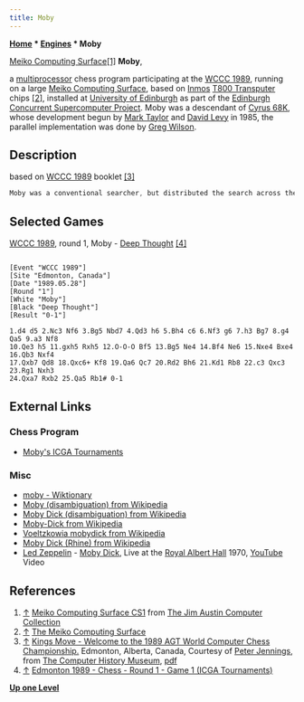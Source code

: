 ```yaml
---
title: Moby
---
```

**[Home](Home "Home") \* [Engines](Engines "Engines") \* Moby**



 [](http://www.computermuseum.org.uk/fixed_pages/meiko_computing_surface.html) [Meiko Computing Surface](https://en.wikipedia.org/wiki/Meiko_Scientific#Computing_Surface)<a id="cite-note-1" href="#cite-ref-1">[1]</a> 
**Moby**,  

a [multiprocessor](https://en.wikipedia.org/wiki/Multiprocessing) chess program participating at the [WCCC 1989](WCCC_1989 "WCCC 1989"), running on a large [Meiko Computing Surface](https://en.wikipedia.org/wiki/Meiko_Scientific#Computing_Surface), based on [Inmos](https://en.wikipedia.org/wiki/Inmos) [T800 Transputer](Transputer "Transputer") chips <a id="cite-note-2" href="#cite-ref-2">[2]</a>, installed at [University of Edinburgh](University_of_Edinburgh "University of Edinburgh") as part of the [Edinburgh Concurrent Supercomputer Project](https://en.wikipedia.org/wiki/Edinburgh_Concurrent_Supercomputer). Moby was a descendant of [Cyrus 68K](Cyrus_68K "Cyrus 68K"), whose development begun by [Mark Taylor](Mark_Taylor "Mark Taylor") and [David Levy](David_Levy "David Levy") in 1985, the parallel implementation was done by [Greg Wilson](Greg_Wilson "Greg Wilson"). 



## Description


based on [WCCC 1989](WCCC_1989 "WCCC 1989") booklet <a id="cite-note-3" href="#cite-ref-3">[3]</a>




```C++
Moby was a conventional searcher, but distributed the search across the available processors in a homogeneous fashion, that is all processors are carrying out the same type of operations, rather than some processors doing deep [scout](Scout "Scout") searches while others do more complete searches guided by the information returned by the scouts. [Load balancing](https://en.wikipedia.org/wiki/Load_balancing_%28computing%29) is archived by processor overloading - each processor supports a [hash table](Hash_Table "Hash Table") manager responsible for part of the global [transposition table](Transposition_Table "Transposition Table"). One distinguished processor acts as system master, interacting with the user and handling file i/o when the [opening books](Opening_Book "Opening Book") are consulted. 

```

## Selected Games


[WCCC 1989](WCCC_1989 "WCCC 1989"), round 1, Moby - [Deep Thought](Deep_Thought "Deep Thought") <a id="cite-note-4" href="#cite-ref-4">[4]</a>




```

[Event "WCCC 1989"]
[Site "Edmonton, Canada"]
[Date "1989.05.28"]
[Round "1"]
[White "Moby"]
[Black "Deep Thought"]
[Result "0-1"]

1.d4 d5 2.Nc3 Nf6 3.Bg5 Nbd7 4.Qd3 h6 5.Bh4 c6 6.Nf3 g6 7.h3 Bg7 8.g4 Qa5 9.a3 Nf8 
10.Qe3 h5 11.gxh5 Rxh5 12.O-O-O Bf5 13.Bg5 Ne4 14.Bf4 Ne6 15.Nxe4 Bxe4 16.Qb3 Nxf4 
17.Qxb7 Qd8 18.Qxc6+ Kf8 19.Qa6 Qc7 20.Rd2 Bh6 21.Kd1 Rb8 22.c3 Qxc3 23.Rg1 Nxh3 
24.Qxa7 Rxb2 25.Qa5 Rb1# 0-1

```

## External Links


### Chess Program


* [Moby's ICGA Tournaments](https://www.game-ai-forum.org/icga-tournaments/program.php?id=363)


### Misc


* [moby - Wiktionary](https://en.wiktionary.org/wiki/moby)
* [Moby (disambiguation) from Wikipedia](https://en.wikipedia.org/wiki/Moby_(disambiguation))
* [Moby Dick (disambiguation) from Wikipedia](https://en.wikipedia.org/wiki/Moby_Dick_(disambiguation))
* [Moby-Dick from Wikipedia](https://en.wikipedia.org/wiki/Moby-Dick)
* [Voeltzkowia mobydick from Wikipedia](https://en.wikipedia.org/wiki/Voeltzkowia_mobydick)
* [Moby Dick (Rhine) from Wikipedia](https://en.wikipedia.org/wiki/Moby_Dick_%28Rhine%29)
* [Led Zeppelin](Category:Led_Zeppelin "Category:Led Zeppelin") - [Moby Dick](https://en.wikipedia.org/wiki/Moby_Dick_(instrumental)), Live at the [Royal Albert Hall](https://en.wikipedia.org/wiki/Royal_Albert_Hall) 1970, [YouTube](https://en.wikipedia.org/wiki/YouTube) Video


 
## References


1. <a id="cite-ref-1" href="#cite-note-1">↑</a> [Meiko Computing Surface CS1](http://www.computermuseum.org.uk/fixed_pages/meiko_computing_surface.html) from [The Jim Austin Computer Collection](http://www.computermuseum.org.uk/)
2. <a id="cite-ref-2" href="#cite-note-2">↑</a> [The Meiko Computing Surface](http://www.new-npac.org/projects/cdroms/cewes-1999-06-vol1/nhse/hpccsurvey/orgs/meiko/meiko.html#CS)
3. <a id="cite-ref-3" href="#cite-note-3">↑</a> [Kings Move - Welcome to the 1989 AGT World Computer Chess Championship.](http://www.computerhistory.org/chess/full_record.php?iid=doc-434fea055cbb3) Edmonton, Alberta, Canada, Courtesy of [Peter Jennings](Peter_Jennings "Peter Jennings"), from [The Computer History Museum](The_Computer_History_Museum "The Computer History Museum"), [pdf](http://archive.computerhistory.org/projects/chess/related_materials/text/3-1%20and%203-2%20and%203-3%20and%204-3.1989_WCCC/1989%20WCCC.062302028.sm.pdf)
4. <a id="cite-ref-4" href="#cite-note-4">↑</a> [Edmonton 1989 - Chess - Round 1 - Game 1 (ICGA Tournaments)](https://www.game-ai-forum.org/icga-tournaments/round.php?tournament=14&round=1&id=1)

**[Up one Level](Engines "Engines")**







 
